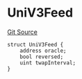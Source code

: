 # UniV3Feed
[Git Source](https://github.com/provisorDAO/arcanum-contracts/blob/3dfff3148182d4dfe6804e525ac556b83c05da71/src/lib/Price.sol)


```solidity
struct UniV3Feed {
    address oracle;
    bool reversed;
    uint twapInterval;
}
```

